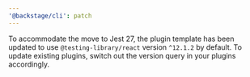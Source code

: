 ```yaml
---
'@backstage/cli': patch
---
```


To accommodate the move to Jest 27, the plugin template has been updated to use `@testing-library/react` version `^12.1.2` by default. To update existing plugins, switch out the version query in your plugins accordingly.
